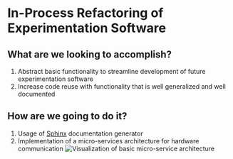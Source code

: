 # In-Process Refactoring of Experimentation Software

## What are we looking to accomplish?
1. Abstract basic functionality to streamline development of future experimentation software
2. Increase code reuse with functionality that is well generalized and well documented

## How are we going to do it?
1. Usage of [Sphinx](https://www.sphinx-doc.org/en/stable/index.html) documentation generator
2. Implementation of a micro-services architecture for hardware communication
![Visualization of basic micro-service architecture](https://docs.microsoft.com/en-us/azure/architecture/includes/images/microservices-logical.png)
 